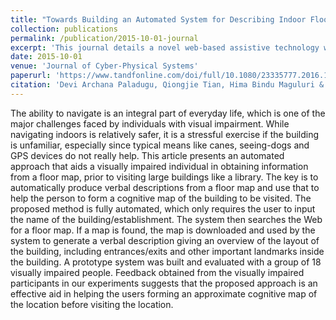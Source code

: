 ```yaml
---
title: "Towards Building an Automated System for Describing Indoor Floor Maps for Individuals with Visual Impairment."
collection: publications
permalink: /publication/2015-10-01-journal
excerpt: 'This journal details a novel web-based assistive technology was designed to aid individuals with visual impairment ‘read’ floor layouts of unfamiliar public buildings.'
date: 2015-10-01
venue: 'Journal of Cyber-Physical Systems'
paperurl: 'https://www.tandfonline.com/doi/full/10.1080/23335777.2016.1141801'
citation: 'Devi Archana Paladugu, Qiongjie Tian, Hima Bindu Maguluri & Baoxin Li (2015) Towards building an automated system for describing indoor floor maps for individuals with visual impairment, Cyber-Physical Systems'
---
```

The ability to navigate is an integral part of everyday life, which is one of the major challenges faced by individuals with visual impairment. While navigating indoors is relatively safer, it is a stressful exercise if the building is unfamiliar, especially since typical means like canes, seeing-dogs and GPS devices do not really help. This article presents an automated approach that aids a visually impaired individual in obtaining information from a floor map, prior to visiting large buildings like a library. The key is to automatically produce verbal descriptions from a floor map and use that to help the person to form a cognitive map of the building to be visited. The proposed method is fully automated, which only requires the user to input the name of the building/establishment. The system then searches the Web for a floor map. If a map is found, the map is downloaded and used by the system to generate a verbal description giving an overview of the layout of the building, including entrances/exits and other important landmarks inside the building. A prototype system was built and evaluated with a group of 18 visually impaired people. Feedback obtained from the visually impaired participants in our experiments suggests that the proposed approach is an effective aid in helping the users forming an approximate cognitive map of the location before visiting the location.


